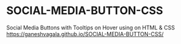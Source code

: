 # SOCIAL-MEDIA-BUTTON-CSS
Social Media Buttons with  Tooltips on Hover using on HTML &amp; CSS
https://ganeshvagala.github.io/SOCIAL-MEDIA-BUTTON-CSS/
